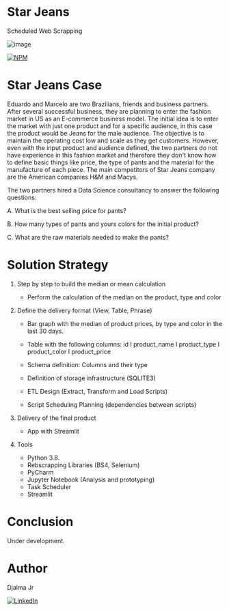 # Star Jeans
Scheduled Web Scrapping 

![image](https://user-images.githubusercontent.com/85264359/137332650-3501f247-d830-4458-ac97-01e683c13292.png)



[![NPM](https://img.shields.io/npm/l/react)](https://github.com/djalmajr07/starjeans/blob/main/LICENSE) 

# Star Jeans Case

Eduardo and Marcelo are two Brazilians, friends and business partners. After several successful business, they are planning to enter the fashion market in US as an E-commerce business model. The initial idea is to enter the market with just one product and for a specific audience, in this case the product would be Jeans for the male audience. The objective is to maintain the operating cost low and scale as they get customers. However, even with the input product and audience defined, the two partners do not have experience in this fashion market and therefore they don't know how to define basic things like price, the type of pants and the material for the manufacture of each piece. The main competitors of Star Jeans company are the American companies H&M and Macys.

The two partners hired a Data Science consultancy to answer the following questions: 

A. What is the best selling price for pants? 

B. How many types of pants and yours colors for the initial product? 

C. What are the raw materials needed to make the pants?

# Solution Strategy

1. Step by step to build the median or mean calculation
    - Perform the calculation of the median on the product, type and color  

2. Define the delivery format (View, Table, Phrase)
    - Bar graph with the median of product prices, by type and color in the last 30 days.

    - Table with the following columns: id I product_name I product_type I product_color I product_price

    - Schema definition: Columns and their type

    - Definition of storage infrastructure (SQLITE3)

    - ETL Design (Extract, Transform and Load Scripts)

    - Script Scheduling Planning (dependencies between scripts)


3. Delivery of the final product
    - App with Streamlit

4. Tools
     - Python 3.8.
     - Rebscrapping Libraries (BS4, Selenium)
     - PyCharm
     - Jupyter Notebook (Analysis and prototyping)
     - Task Scheduler
     - Streamlit



#  Conclusion

Under development.

# Author 
Djalma Jr



[<img alt="LinkedIn" src="https://img.shields.io/badge/LinkedIn-0077B5?style=for-the-badge&logo=linkedin&logoColor=white"/>](https://www.linkedin.com/in/djalmajunior07)

